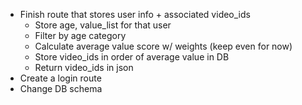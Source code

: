 - Finish route that stores user info + associated video_ids
    - Store age, value_list for that user
    - Filter by age category
    - Calculate average value score w/ weights (keep even for now)
    - Store video_ids in order of average value in DB
    - Return video_ids in json
- Create a login route
- Change DB schema 